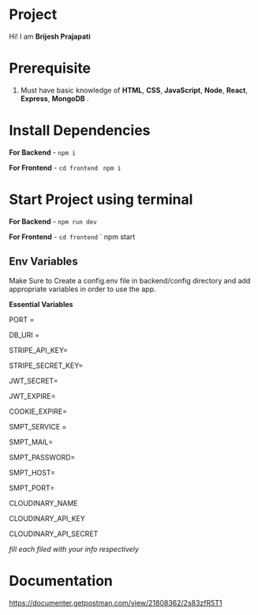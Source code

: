 # Project

Hi! I am **Brijesh Prajapati**

# Prerequisite

1.  Must have basic knowledge of  **HTML**, **CSS**, **JavaScript**, **Node**, **React**, **Express**, **MongoDB** .

# Install Dependencies

**For Backend** - `npm i`

**For Frontend** - `cd frontend` ` npm i`


# Start Project using terminal

**For Backend** - `npm run dev`

**For Frontend** - `cd frontend` ` npm start

## Env Variables

Make Sure to Create a config.env file in backend/config directory and add appropriate variables in order to use the app.

**Essential Variables**

PORT = 

DB_URI =

STRIPE_API_KEY=

STRIPE_SECRET_KEY=

JWT_SECRET=

JWT_EXPIRE=

COOKIE_EXPIRE=

SMPT_SERVICE =

SMPT_MAIL=

SMPT_PASSWORD=

SMPT_HOST=

SMPT_PORT=

CLOUDINARY_NAME

CLOUDINARY_API_KEY

CLOUDINARY_API_SECRET

_fill each filed with your info respectively_


# Documentation
https://documenter.getpostman.com/view/21808362/2s83zfR5T1




#
